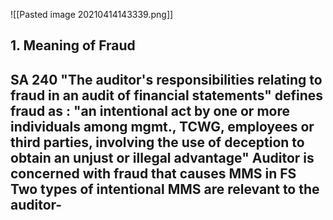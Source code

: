 ![[Pasted image 20210414143339.png]]

## 1. Meaning of Fraud

SA 240 "The auditor's responsibilities relating to fraud in an audit of financial statements" defines fraud as :
	"an intentional act by one or more individuals among mgmt., TCWG, employees or third parties, involving the use of deception to obtain an unjust or illegal advantage"
Auditor is concerned with fraud that causes MMS in FS
Two types of intentional MMS are relevant to the auditor-
- 